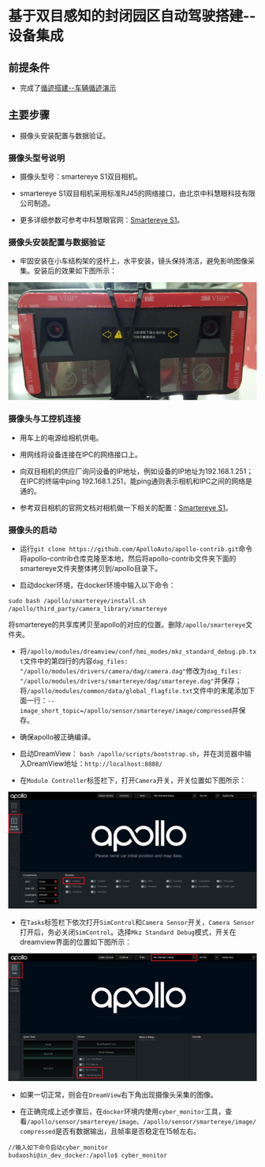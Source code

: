 # 基于双目感知的封闭园区自动驾驶搭建--设备集成

## 前提条件

 - 完成了[循迹搭建--车辆循迹演示](../Waypoint_Following/Start_Waypoint_Following_cn.md)
 
## 主要步骤

 - 摄像头安装配置与数据验证。

### 摄像头型号说明

- 摄像头型号：smartereye S1双目相机。 

- smartereye S1双目相机采用标准RJ45的网络接口，由北京中科慧眼科技有限公司制造。

- 更多详细参数可参考中科慧眼官网：[Smartereye S1](http://www.smartereye.com/product/S1)。

### 摄像头安装配置与数据验证

- 牢固安装在小车结构架的竖杆上，水平安装，镜头保持清洁，避免影响图像采集。安装后的效果如下图所示：

![camera_integration_installation](images/camera_integration_installation.jpg)

### 摄像头与工控机连接
 
 - 用车上的电源给相机供电。
 
 - 用网线将设备连接在IPC的网络接口上。

 - 向双目相机的供应厂询问设备的IP地址，例如设备的IP地址为192.168.1.251；在IPC的终端中ping 192.168.1.251，能ping通则表示相机和IPC之间的网络是通的。

 - 参考双目相机的官网文档对相机做一下相关的配置：[Smartereye S1](http://www.smartereye.com/product/S1)。

### 摄像头的启动
 
 - 运行`git clone https://github.com/ApolloAuto/apollo-contrib.git`命令将apollo-contrib仓库克隆至本地，然后将apollo-contrib文件夹下面的smartereye文件夹整体拷贝到/apollo目录下。
 
 - 启动docker环境，在docker环境中输入以下命令：

 ```
 sudo bash /apollo/smartereye/install.sh /apollo/third_party/camera_library/smartereye
 ```

 将smartereye的共享库拷贝至apollo的对应的位置。删除`/apollo/smartereye`文件夹。

 - 将`/apollo/modules/dreamview/conf/hmi_modes/mkz_standard_debug.pb.txt`文件中的第四行的内容`dag_files: "/apollo/modules/drivers/camera/dag/camera.dag"`修改为`dag_files: "/apollo/modules/drivers/smartereye/dag/smartereye.dag"`并保存；将`/apollo/modules/common/data/global_flagfile.txt`文件中的末尾添加下面一行：`--image_short_topic=/apollo/sensor/smartereye/image/compressed`并保存。

 - 确保apollo被正确编译。
 
 - 启动DreamView： `bash /apollo/scripts/bootstrap.sh`，并在浏览器中输入DreamView地址：`http://localhost:8888/`
 
 - 在`Module Controller`标签栏下，打开`Camera`开关，开关位置如下图所示：
 
![camera_integration_dreamview1](images/camera_integration_dreamview1.png)

 - 在`Tasks`标签栏下依次打开`SimControl`和`Camera Sensor`开关，`Camera Sensor`打开后，务必关闭`SimControl`。选择`Mkz Standard Debug`模式，开关在dreamview界面的位置如下图所示：
 
![camera_integration_dreamview2](images/camera_integration_dreamview2.png)
 
 - 如果一切正常，则会在`DreamView`右下角出现摄像头采集的图像。
 
 - 在正确完成上述步骤后，在`docker`环境内使用`cyber_monitor`工具，查看`/apollo/sensor/smartereye/image`、`/apollo/sensor/smartereye/image/compressed`是否有数据输出，且帧率是否稳定在15帧左右。

```
//输入如下命令启动cyber_monitor
budaoshi@in_dev_docker:/apollo$ cyber_monitor
```
